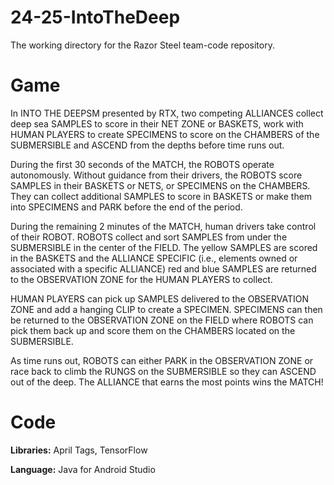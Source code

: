 # 24-25-IntoTheDeep
The working directory for the Razor Steel team-code repository.

# Game
In INTO THE DEEPSM presented by RTX, two competing ALLIANCES collect deep sea SAMPLES to score in their
NET ZONE or BASKETS, work with HUMAN PLAYERS to create SPECIMENS to score on the CHAMBERS of the
SUBMERSIBLE and ASCEND from the depths before time runs out.

During the first 30 seconds of the MATCH, the ROBOTS operate autonomously. Without guidance from their
drivers, the ROBOTS score SAMPLES in their BASKETS or NETS, or SPECIMENS on the CHAMBERS. They can
collect additional SAMPLES to score in BASKETS or make them into SPECIMENS and PARK before the end of the
period.

During the remaining 2 minutes of the MATCH, human drivers take control of their ROBOT. ROBOTS collect and
sort SAMPLES from under the SUBMERSIBLE in the center of the FIELD. The yellow SAMPLES are scored in the
BASKETS and the ALLIANCE SPECIFIC (i.e., elements owned or associated with a specific ALLIANCE) red and
blue SAMPLES are returned to the OBSERVATION ZONE for the HUMAN PLAYERS to collect.

HUMAN PLAYERS can pick up SAMPLES delivered to the OBSERVATION ZONE and add a hanging CLIP to
create a SPECIMEN. SPECIMENS can then be returned to the OBSERVATION ZONE on the FIELD where
ROBOTS can pick them back up and score them on the CHAMBERS located on the SUBMERSIBLE.

As time runs out, ROBOTS can either PARK in the OBSERVATION ZONE or race back to climb the RUNGS on the
SUBMERSIBLE so they can ASCEND out of the deep.
The ALLIANCE that earns the most points wins the MATCH!

# Code
**Libraries:** April Tags, TensorFlow 

**Language:** Java for Android Studio

